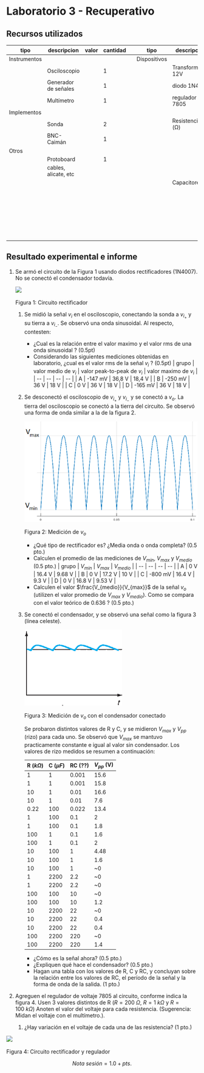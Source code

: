 # Laboratorio 3 - Recuperativo

## Recursos utilizados

| tipo | descripcion | valor | cantidad | | tipo | descripcion | valor | cantidad |
| -- | -- | -- | -- | --| -- | -- | -- | -- |
| Instrumentos |  |  |  | | Dispositivos |  |  |  |
|  | Osciloscopio |  | 1 | |  | Transformador 12V |  | 1 |
|  | Generador de señales |  | 1 | |  | diodo 1N4007 |  | 5 |
|  | Multímetro |  | 1 | |  | regulador 7805 |  | 1 |
| Implementos |  |  |  | |  |  |  |  |
|  | Sonda |  | 2 | |  | Resistencias (Ω) |  |  |
|  | BNC-Caimán |  | 1 | |  |  | 200 | 1 |
| Otros |  |  |  | |  | | 1k | 1 |
| | Protoboard |  | 1 | |  | | 10k | 2 |
| | cables, alicate, etc |  | | |  | | 100k | 1 |
|  |  |  |  | |  | Capacitores |  |  |
| |  |  | | |  | | 1 μF | 1 |
| |  |  | | |  | | 10 μF | 1 |
| |  |  | | |  | | 100 μF | 1 |
| |  |  | | |  | | 2200 μF | 1 |

## Resultado experimental e informe

1. Se armó el circuito de la Figura 1 usando diodos rectificadores (1N4007). No se conectó el condensador todavía.

   <img src="https://julianodb.github.io/electronic_circuits_diagrams/full_bridge_rectifier.png" width="400">

   Figura 1: Circuito rectificador

   1. Se midió la señal $v_i$ en el osciloscopio, conectando la sonda a $v_{i_+}$ y su tierra a $v_{i_-}$. Se observó una onda sinusoidal. Al respecto, contesten:
      - ¿Cual es la relación entre el valor maximo y el valor rms de una onda sinusoidal ? (0.5pt)
      - Considerando las siguientes mediciones obtenidas en laboratorio, ¿cual es el valor rms de la señal $v_i$ ? (0.5pt)
         | grupo | valor medio de $v_i$ | valor peak-to-peak de $v_i$ | valor maximo de $v_i$ |
         | -- | -- | -- | -- |
         | A  | -147 mV | 36,8 V | 18,4 V |
         | B  | -250 mV | 36 V | 18 V |
         | C  | 0 V | 36 V | 18 V |
         | D  | -165 mV | 36 V | 18 V |
   1. Se desconectó el osciloscopio de $v_{i_+}$ y $v_{i_-}$ y se conectó a $v_o$. La tierra del osciloscopio se conectó a la tierra del circuito. Se observó una forma de onda similar a la de la figura 2.

      ![full_wave](../img/L3_full_wave.png)

      Figura 2: Medición de $v_o$

      - ¿Qué tipo de rectificador es? ¿Media onda o onda completa? (0.5 pto.)
      - Calculen el promedio de las mediciones de $V_{min}$, $V_{max}$ y $V_{medio}$ (0.5 pto.) 
         | grupo | $V_{min}$ | $V_{max}$ | $V_{medio}$ |
         | -- | -- | -- | -- |
         | A | 0 V | 16.4 V | 9.68 V |
         | B | 0 V | 17.2 V | 10 V |
         | C | -800 mV | 16.4 V | 9.3 V |
         | D | 0 V | 16.8 V | 9.53 V |
      - Calculen el valor $\frac{V_{medio}}{V_{max}}$  de la señal $v_o$ (utilizen el valor promedio de $V_{max}$ y $V_{medio}$). Como se compara con el valor teórico de 0.636 ? (0.5 pto.) 
   1. Se conectó el condensador, y se observó una señal como la figura 3 (línea celeste).

      ![filter](../img/L3_filter.png)

      Figura 3: Medición de $v_o$ con el condensador conectado

      Se probaron distintos valores de R y C, y se midieron $V_{max}$ y $V_{pp}$ (rizo) para cada uno. Se observó que $V_{max}$ se mantuvo practicamente constante e igual al valor sin condensador. Los valores de rizo medidos se resumen a continuación:

      | R ($k\Omega$) | C ($\mu F$) | RC (??) | $V_{pp}$ (V) |
      | -- | -- | -- | -- |
      | 1 | 1 | 0.001 | 15.6 |
      | 1 | 1 | 0.001 | 15.8 |
      | 10 | 1 | 0.01 | 16.6 |
      | 10 | 1 | 0.01 | 7.6 |
      | 0.22 | 100 | 0.022 | 13.4 |
      | 1 | 100 | 0.1 | 2 |
      | 1 | 100 | 0.1 | 1.8 |
      | 100 | 1 | 0.1 | 1.6 |
      | 100 | 1 | 0.1 | 2 |
      | 10 | 100 | 1 | 4.48 |
      | 10 | 100 | 1 | 1.6 |
      | 10 | 100 | 1 | ~0 |
      | 1 | 2200 | 2.2 | ~0 |
      | 1 | 2200 | 2.2 | ~0 |
      | 100 | 100 | 10 | ~0 |
      | 100 | 100 | 10 | 1.2 |
      | 10 | 2200 | 22 | ~0 |
      | 10 | 2200 | 22 | 0.4 |
      | 10 | 2200 | 22 | 0.4 |
      | 100 | 2200 | 220 | ~0 |
      | 100 | 2200 | 220 | 1.4 |

      - ¿Cómo es la señal ahora? (0.5 pto.) 
      - ¿Expliquen qué hace el condensador? (0.5 pto.)
      - Hagan una tabla con los valores de R, C y RC, y concluyan sobre la relación entre los valores de RC, el período de la señal y la forma de onda de la salida. (1 pto.)

  
2. Agreguen el regulador de voltaje 7805 al circuito, conforme indica la figura 4. Usen 3 valores distintos de R ($R=200\ \Omega$, $R=1\ k\Omega$ y $R=100\ k\Omega$) Anoten el valor del voltaje para cada resistencia. (Sugerencia: Midan el voltaje con el multímetro.). 
   1. ¿Hay variación en el voltaje de cada una de las resistencia? (1 pto.)

  <img src="https://julianodb.github.io/electronic_circuits_diagrams/full_bridge_and_7805.png" width="400">

  Figura 4: Circuito rectificador y regulador

$$ Nota\ sesión = 1.0 + pts. $$